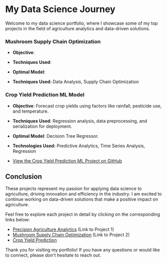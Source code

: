 # My Data Science Journey

Welcome to my data science portfolio, where I showcase some of my top projects in the field of agriculture analytics and data-driven solutions. 



### Mushroom Supply Chain Optimization
- **Objective**: 
- **Techniques Used**: 
- **Optimal Model**: 

- **Techniques Used:** Data Analysis, Supply Chain Optimization

### Crop Yield Prediction ML Model
- **Objective**: Forecast crop yields using factors like rainfall, pesticide use, and temperature.
- **Techniques Used**: Regression analysis, data preprocessing, and serialization for deployment.
- **Optimal Model**: Decision Tree Regressor.

- **Technologies Used:** Predictive Analytics, Time Series Analysis, Regression

- [View the Crop Yield Prediction ML Project on GitHub](CropYieldPredictionMLonly.md)

## Conclusion

These projects represent my passion for applying data science to agriculture, driving innovation and efficiency in the industry. I am excited to continue working on data-driven solutions that make a positive impact on agriculture.

Feel free to explore each project in detail by clicking on the corresponding links below:

- [Precision Agriculture Analytics](#) (Link to Project 1)
- [Mushroom Supply Chain Optimization](#) (Link to Project 2)
- [Crop Yield Prediction](CropYieldPredictionMLonly.md)

Thank you for visiting my portfolio! If you have any questions or would like to connect, please don't hesitate to reach out.

